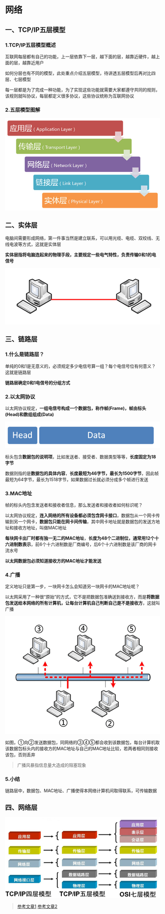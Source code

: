 # 网络

## 一、TCP/IP五层模型

### 1.TCP/IP五层模型概述

互联网每层都有自己的功能，上一层依靠下一层，越下面的层，越靠近硬件，越上面的层，越靠近用户

如何分层也有不同的模型，此处重点介绍五层模型，待讲透五层模型后再对比四层、七层模型

每一层都是为了完成一种功能，为了实现这些功能就需要大家都遵守共同的规则，该规则就叫协议，每层都定义很多协议，这些协议统称为互联网协议

### 2.五层模型图解

![img](assets/bg2012052902.png)

## 二、实体层

电脑间需要形成网络，第一件事当然是建立联系，可以用光缆、电缆、双绞线、无线电波等方式，这就是实体层

**实体层指将电脑连起来的物理手段，主要规定一些电气特性，负责传输0和1的电信号**

![img](assets/bg2012052903.png)

## 三、链路层

### 1.什么是链路层？

单纯的0和1是无意义的，必须规定多少电信号算一组？每个电信号位有何意义？这就是链路层

**链路层确定0和1电信号的分组方式**

### 2.以太网协议

以太网协议规定，**一组电信号构成一个数据包，称作帧(Frame)，帧由标头(Head)和数组组成(Data)**

![img](assets/bg2012052904.png)

标头包含**数据包的说明项**，比如发送者、接受者、数据类型等等，**长度固定为18字节**

数据则指的是**数据包的具体内容**，**长度最短为46字节，最长为1500字节**，因此帧最短为64字节，最长为1518字节，如果数据过长就必须分成多个帧进行发送

### 3.MAC地址

帧的标头内包含发送者和接收者信息，那么发送者和接收者如何标识呢？

以太网协议规定，**连入网络的所有设备都必须包含网卡接口**，数据包从一个网卡传输到另一个网卡，**数据包只能在网卡间传输**，其中网卡地址就是数据包的发送方地址和接收方地址，叫做MAC地址

**每块网卡出厂时都有独一无二的MAC地址**，**长度为48个二进制位，通常用12个十六进制数表示**，前6个十六进制数是厂商编号，后6个十六进制数是该厂商的网卡流水号

**以太网数据包必须知道接收方的MAC地址才能发送**

### 4.广播

定义地址只是第一步，一块网卡怎么会知道另一块网卡的MAC地址呢？

以太网采用了一种很“原始”的方式，它不是把数据包准确送到接收方，而是**将数据包发送给本网络的所有计算机，让每台计算机自己判断自己是不是接收方**，这就叫广播

![img](assets/bg2012052907.png)

如图，①向②发送数据包，同网络的③④⑤都会收到该数据包，每台计算机取该数据包标头内的接收方的MAC地址与自己的MAC地址比较，若两者相同则接收该包，否则丢弃

> 广播风暴指信息量大造成的阻塞现象

### 5.小结

链路层中，数据包、MAC地址、广播使得本网络计算机间取得联系，可传输数据

## 四、网络层































![1658752446171](assets/1658752446171.png)







































> [参考文章1](http://www.ruanyifeng.com/blog/2012/05/internet_protocol_suite_part_i.html)	[参考文章2](https://www.ruanyifeng.com/blog/2012/06/internet_protocol_suite_part_ii.html)